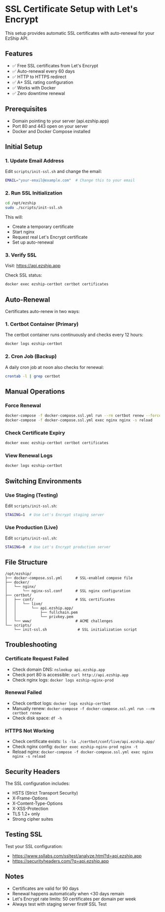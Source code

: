 # SSL Certificate Setup with Let's Encrypt

This setup provides automatic SSL certificates with auto-renewal for your EzShip API.

## Features
- ✅ Free SSL certificates from Let's Encrypt
- ✅ Auto-renewal every 60 days
- ✅ HTTP to HTTPS redirect
- ✅ A+ SSL rating configuration
- ✅ Works with Docker
- ✅ Zero downtime renewal

## Prerequisites
- Domain pointing to your server (api.ezship.app)
- Port 80 and 443 open on your server
- Docker and Docker Compose installed

## Initial Setup

### 1. Update Email Address
Edit `scripts/init-ssl.sh` and change the email:
```bash
EMAIL="your-email@example.com"  # Change this to your email
```

### 2. Run SSL Initialization
```bash
cd /opt/ezship
sudo ./scripts/init-ssl.sh
```

This will:
- Create a temporary certificate
- Start nginx
- Request real Let's Encrypt certificate
- Set up auto-renewal

### 3. Verify SSL
Visit: https://api.ezship.app

Check SSL status:
```bash
docker exec ezship-certbot certbot certificates
```

## Auto-Renewal

Certificates auto-renew in two ways:

### 1. Certbot Container (Primary)
The certbot container runs continuously and checks every 12 hours:
```bash
docker logs ezship-certbot
```

### 2. Cron Job (Backup)
A daily cron job at noon also checks for renewal:
```bash
crontab -l | grep certbot
```

## Manual Operations

### Force Renewal
```bash
docker-compose -f docker-compose.ssl.yml run --rm certbot renew --force-renewal
docker-compose -f docker-compose.ssl.yml exec nginx nginx -s reload
```

### Check Certificate Expiry
```bash
docker exec ezship-certbot certbot certificates
```

### View Renewal Logs
```bash
docker logs ezship-certbot
```

## Switching Environments

### Use Staging (Testing)
Edit `scripts/init-ssl.sh`:
```bash
STAGING=1  # Use Let's Encrypt staging server
```

### Use Production (Live)
Edit `scripts/init-ssl.sh`:
```bash
STAGING=0  # Use Let's Encrypt production server
```

## File Structure
```
/opt/ezship/
├── docker-compose.ssl.yml      # SSL-enabled compose file
├── docker/
│   └── nginx/
│       └── nginx-ssl.conf      # SSL nginx configuration
├── certbot/
│   ├── conf/                   # SSL certificates
│   │   └── live/
│   │       └── api.ezship.app/
│   │           ├── fullchain.pem
│   │           └── privkey.pem
│   └── www/                    # ACME challenges
└── scripts/
    └── init-ssl.sh              # SSL initialization script
```

## Troubleshooting

### Certificate Request Failed
- Check domain DNS: `nslookup api.ezship.app`
- Check port 80 is accessible: `curl http://api.ezship.app`
- Check nginx logs: `docker logs ezship-nginx-prod`

### Renewal Failed
- Check certbot logs: `docker logs ezship-certbot`
- Manually renew: `docker-compose -f docker-compose.ssl.yml run --rm certbot renew`
- Check disk space: `df -h`

### HTTPS Not Working
- Check certificate exists: `ls -la ./certbot/conf/live/api.ezship.app/`
- Check nginx config: `docker exec ezship-nginx-prod nginx -t`
- Reload nginx: `docker-compose -f docker-compose.ssl.yml exec nginx nginx -s reload`

## Security Headers
The SSL configuration includes:
- HSTS (Strict Transport Security)
- X-Frame-Options
- X-Content-Type-Options
- X-XSS-Protection
- TLS 1.2+ only
- Strong cipher suites

## Testing SSL
Test your SSL configuration:
- https://www.ssllabs.com/ssltest/analyze.html?d=api.ezship.app
- https://securityheaders.com/?q=api.ezship.app

## Notes
- Certificates are valid for 90 days
- Renewal happens automatically when <30 days remain
- Let's Encrypt rate limits: 50 certificates per domain per week
- Always test with staging server first# SSL Test
